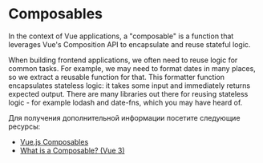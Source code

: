 # Composables

In the context of Vue applications, a "composable" is a function that leverages Vue's Composition API to encapsulate and reuse stateful logic.

When building frontend applications, we often need to reuse logic for common tasks. For example, we may need to format dates in many places, so we extract a reusable function for that. This formatter function encapsulates stateless logic: it takes some input and immediately returns expected output. There are many libraries out there for reusing stateless logic - for example lodash and date-fns, which you may have heard of.

Для получения дополнительной информации посетите следующие ресурсы:

- [Vue.js Composables](https://vuejs.org/guide/reusability/composables.html)
- [What is a Composable? (Vue 3)](https://www.youtube.com/watch?v=h8yveYCbFQM)
